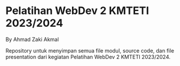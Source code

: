 # Pelatihan WebDev 2 KMTETI 2023/2024
By Ahmad Zaki Akmal

Repository untuk menyimpan semua file modul, source code, dan file presentation dari kegiatan Pelatihan WebDev 2 KMTETI 2023/2024.

